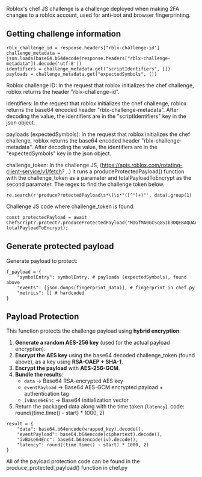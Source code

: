 Roblox's chef JS challenge is a challenge deployed when making 2FA changes to a roblox account, used for anti-bot and browser fingerprinting.

## Getting challenge information
```
rblx_challenge_id = response.headers["rblx-challenge-id"]
challenge_metadata = json.loads(base64.b64decode(response.headers["rblx-challenge-metadata"]).decode('utf-8'))
identifiers = challenge_metadata.get("scriptIdentifiers", [])
payloads = challenge_metadata.get("expectedSymbols", [])
```
Roblox challenge ID: In the request that roblox initializes the chef challenge, roblox returns the header "rblx-challenge-id".

identifiers: In the request that roblox initializes the chef challenge, roblox returns the base64 encoded header "rblx-challenge-metadata". After decoding the value, the identifiers are in the "scriptIdentifiers" key in the json object.

payloads (expectedSymbols): In the request that roblox initializes the chef challenge, roblox returns the base64 encoded header "rblx-challenge-metadata". After decoding the value, the identifiers are in the "expectedSymbols" key in the json object.

challenge_token: In the challenge JS, (https://apis.roblox.com/rotating-client-service/v1/fetch? ..) it runs a produceProtectedPayload() function with the challenge_token as a paramater and totalPayloadToEncrypt as the second paramater. The regex to find the challenge token below.
```
re.search(r'produceProtectedPayload\s*\(\s*"([^"]+)"', data).group(1)
```
Challenge JS code where challenge_token is found:
```
const protectedPayload = await ChefScript?.protect?.produceProtectedPayload("MIGfMA0GCSqGSIb3DQEBAQUAA4GNADCBiQKBgQDtYgpV9pTehPhh1VB80VvJeLrlvF4Gpi2hXgcvE/cTALPk0ZqFLcwN42B3HWWFfLnC8lO94Bhna3Ph4p7gzqMAtkJ0tj/j2TAlL7I8M9o39xGqNjMjm9A3A5O5mHl+ETLdRYAzc7OsMFVo0VlUxxaMnQMEhTU1tV1zdXGxQ9/cEwIDAQAB", totalPayloadToEncrypt);
```

## Generate protected payload

Generate payload to protect:
```
f_payload = {
    "symbolEntry": symbolEntry, # payloads (expectedSymbols), found above
    "events": [json.dumps(fingerprint_data)], # fingerprint in chef.py
    "metrics": [] # hardcoded
}
```
## Payload Protection

This function protects the challenge payload using **hybrid encryption**:

1. **Generate a random AES-256 key** (used for the actual payload encryption).
2. **Encrypt the AES key** using the base64 decoded challenge_token (found above), as a key using **RSA-OAEP + SHA-1**.
3. **Encrypt the payload** with **AES-256-GCM**.
4. **Bundle the results**:
   - `data` → Base64 RSA-encrypted AES key
   - `eventPayload` → Base64 AES-GCM encrypted payload + authentication tag
   - `ivBase64Enc` → Base64 initialization vector
5. Return the packaged data along with the time taken (`latency`). code: round((time.time() - start) * 1000, 2)
```
result = {
    "data": base64.b64encode(wrapped_key).decode(),
    "eventPayload": base64.b64encode(ciphertext).decode(),
    "ivBase64Enc": base64.b64encode(iv).decode(),
    "latency": round((time.time() - start) * 1000, 2)
}
```
All of the payload protection code can be found in the produce_protected_payload() function in chef.py

